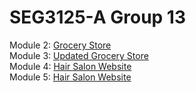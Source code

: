 # SEG3125-A Group 13

Module 2: [Grocery Store](https://seg3125-a.github.io/Group-13/SEG-3125-Module2-Grocery/index.html)
<br>
Module 3: [Updated Grocery Store](https://seg3125-a.github.io/Group-13/SEG-3125-Module3-GroceryAlternative/index.html)
<br>
Module 4: [Hair Salon Website](https://seg3125-a.github.io/Group-13/SEG-3125-Module4-Service/index.html)
<br>
Module 5: [Hair Salon Website](https://seg3125-a.github.io/Group-13/SEG-3125-Module5-ValidatedService/index.html)
